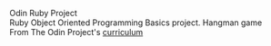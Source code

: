 Odin Ruby Project</br>
Ruby Object Oriented Programming Basics project. Hangman game</br>
From The Odin Project's [curriculum](https://www.theodinproject.com/courses/ruby-programming/lessons/file-i-o-and-serialization-ruby-programming)</br>